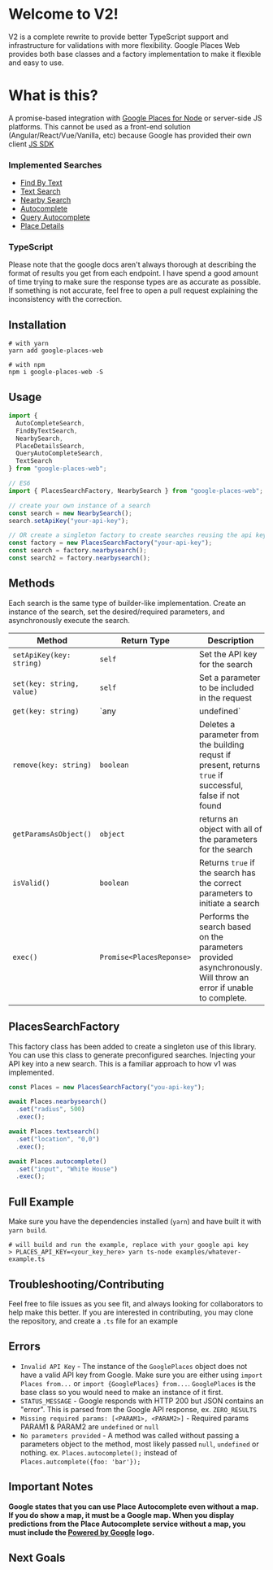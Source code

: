 # Welcome to V2!

V2 is a complete rewrite to provide better TypeScript support and infrastructure for validations with more flexibility. Google Places Web provides both base classes and a factory implementation to make it flexible and easy to use.

# What is this?

A promise-based integration with [Google Places for Node](https://developers.google.com/places/web-service/search) or server-side JS platforms. This cannot be used as a front-end solution (Angular/React/Vue/Vanilla, etc) because Google has provided their own client [JS SDK](https://developers.google.com/maps/documentation/javascript/places)

### Implemented Searches

- [Find By Text](https://developers.google.com/places/web-service/search#FindPlaceRequests)
- [Text Search](https://developers.google.com/places/web-service/search#TextSearchRequests)
- [Nearby Search](https://developers.google.com/places/web-service/search#PlaceSearchRequests)
- [Autocomplete](https://developers.google.com/places/web-service/autocomplete)
- [Query Autocomplete](https://developers.google.com/places/web-service/query)
- [Place Details](https://developers.google.com/places/web-service/details)

### TypeScript

Please note that the google docs aren't always thorough at describing the format of results you get from each endpoint. I have spend a good amount of time trying to make sure the response types are as accurate as possible. If something is not accurate, feel free to open a pull request explaining the inconsistency with the correction.

## Installation

```shell
# with yarn
yarn add google-places-web

# with npm
npm i google-places-web -S
```

## Usage

```typescript
import {
  AutoCompleteSearch,
  FindByTextSearch,
  NearbySearch,
  PlaceDetailsSearch,
  QueryAutoCompleteSearch,
  TextSearch
} from "google-places-web";
```

```typescript
// ES6
import { PlacesSearchFactory, NearbySearch } from "google-places-web";

// create your own instance of a search
const search = new NearbySearch();
search.setApiKey("your-api-key");

// OR create a singleton factory to create searches reusing the api key
const factory = new PlacesSearchFactory("your-api-key");
const search = factory.nearbysearch();
const search2 = factory.nearbysearch();
```

## Methods

Each search is the same type of builder-like implementation. Create an instance of the search, set the desired/required parameters, and asynchronously execute the search.

| Method                    | Return Type              | Description                                                                                                     |
| ------------------------- | ------------------------ | --------------------------------------------------------------------------------------------------------------- |
| `setApiKey(key: string)`  | `self`                   | Set the API key for the search                                                                                  |
| `set(key: string, value)` | `self`                   | Set a parameter to be included in the request                                                                   |
| `get(key: string)`        | `any | undefined`        | Get a parameter from the building requst                                                                        |
| `remove(key: string)`     | `boolean`                | Deletes a parameter from the building requst if present, returns `true` if successful, false if not found       |
| `getParamsAsObject()`     | `object`                 | returns an object with all of the parameters for the search                                                     |
| `isValid()`               | `boolean`                | Returns `true` if the search has the correct parameters to initiate a search                                    |
| `exec()`                  | `Promise<PlacesReponse>` | Performs the search based on the parameters provided asynchronously. Will throw an error if unable to complete. |

## PlacesSearchFactory

This factory class has been added to create a singleton use of this library. You can use this class to generate preconfigured searches. Injecting your API key into a new search. This is a familiar approach to how v1 was implemented.

```typescript
const Places = new PlacesSearchFactory("you-api-key");

await Places.nearbysearch()
  .set("radius", 500)
  .exec();

await Places.textsearch()
  .set("location", "0,0")
  .exec();

await Places.autocomplete()
  .set("input", "White House")
  .exec();
```

## Full Example

Make sure you have the dependencies installed (`yarn`) and have built it with `yarn build`.

```shell
# will build and run the example, replace with your google api key
> PLACES_API_KEY=<your_key_here> yarn ts-node examples/whatever-example.ts
```

## Troubleshooting/Contributing

Feel free to file issues as you see fit, and always looking for collaborators to help make this better. If you are interested in contributing, you may clone the repository, and create a `.ts` file for an example

## Errors

- `Invalid API Key` - The instance of the `GooglePlaces` object does not have a valid API key from Google. Make sure you are either using `import Places from...` or `import {GooglePlaces} from...`. `GooglePlaces` is the base class so you would need to make an instance of it first.
- `STATUS_MESSAGE` - Google responds with HTTP 200 but JSON contains an "error". This is parsed from the Google API response, ex. `ZERO_RESULTS`
- `Missing required params: [<PARAM1>, <PARAM2>]` - Required params PARAM1 & PARAM2 are `undefined` or `null`
- `No parameters provided` - A method was called without passing a parameters object to the method, most likely passed `null`, `undefined` or nothing. ex. `Places.autocomplete();` instead of `Places.autcomplete({foo: 'bar'});`

## Important Notes

**Google states that you can use Place Autocomplete even without a map. If you do show a map, it must be a Google map. When you display predictions from the Place Autocomplete service without a map, you must include the [Powered by Google](https://developers.google.com/places/web-service/policies#logo_requirements) logo.**

## Next Goals
